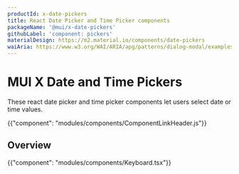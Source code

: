 ```yaml
---
productId: x-date-pickers
title: React Date Picker and Time Picker components
packageName: '@mui/x-date-pickers'
githubLabel: 'component: pickers'
materialDesign: https://m2.material.io/components/date-pickers
waiAria: https://www.w3.org/WAI/ARIA/apg/patterns/dialog-modal/examples/datepicker-dialog/
---
```


# MUI X Date and Time Pickers

<p class="description">These react date picker and time picker components let users select date or time values.</p>

{{"component": "modules/components/ComponentLinkHeader.js"}}

## Overview

{{"component": "modules/components/Keyboard.tsx"}}
